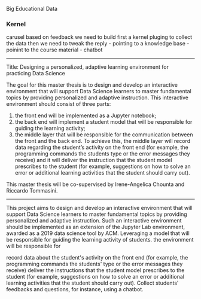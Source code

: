 Big Educational Data

### Kernel

carusel based on feedback
we need to build first a kernel pluging to collect the data
then we need to tweak the reply 
	- pointing to a knowledge base
	- poinint to the course material
	- chatbot
	
---
Title: Designing a personalized, adaptive learning environment for practicing Data Science

The goal for this master thesis is to design and develop an interactive environment that will support Data Science learners to master fundamental topics by providing personalized and adaptive instruction. This interactive environment should consist of three parts:

1. the front end will be implemented as a Jupyter notebook;
2. the back end will implement a student model that will be responsible for guiding the learning activity;
3. the middle layer that will be responsible for the communication between the front and the back end. To achieve this, the middle layer will record data regarding the student’s activity on the front end (for example, the programming commands the students type or the error messages they receive) and it will deliver the instruction that the student model prescribes to the student (for example, suggestions on how to solve an error or additional learning activities that the student should carry out).

This master thesis will be co-supervised by Irene-Angelica Chounta and Riccardo Tommasini.


---
This project aims to design and develop an interactive environment that will support Data Science learners to master fundamental topics by providing personalized and adaptive instruction.
Such an interactive environment should be implemented as an extension of the Jupyter Lab environment, awarded as a 2019 data science tool by ACM.
Leveraging a model that will be responsible for guiding the learning activity of students. the environment will be responsible for

record data about the student's activity on the front end (for example, the programming commands the students' type or the error messages they receive)
deliver the instructions that the student model prescribes to the student (for example, suggestions on how to solve an error or additional learning activities that the student should carry out).
Collect students' feedbacks and questions, for instance, using a chatbot.
